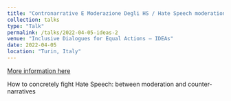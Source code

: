 ```yaml
---
title: "Contronarrative E Moderazione Degli HS / Hate Speech moderation and counter-narratives"
collection: talks
type: "Talk"
permalink: /talks/2022-04-05-ideas-2
venue: "Inclusive Dialogues for Equal Actions – IDEAs"
date: 2022-04-05
location: "Turin, Italy"
---
```


[More information here](https://ideas.di.unito.it/contronarrative-e-moderazione-degli-hs/)

How to concretely fight Hate Speech: between moderation and counter-narratives
